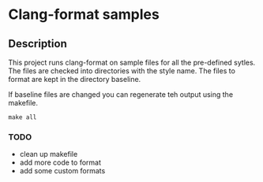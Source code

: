 # Clang-format samples

## Description
This project runs clang-format on sample files for all the pre-defined sytles. The files are checked into directories with the style name. The files to format are kept in the directory baseline.

If baseline files are changed you can regenerate teh output using the makefile.

`make all`

### TODO
* clean up makefile
* add more code to format
* add some custom formats
